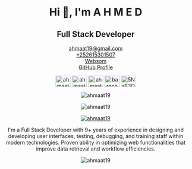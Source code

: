 <p align="center">
<h1 align='center'></h1>
<h1 align="center">Hi 👋, I'm A H M E D</h1>
<h2 align='center'>Full  Stack  Developer</h2>
</p>
<p align="center">
 <a href='mailto:ahmaat19@gmail.com'>ahmaat19@gmail.com</a> </br>
 <a href='tel:+252615301507'>+252615301507</a> </br>
 <a href='https://websom.dev'>Websom</a> </br>
 <a href='https://github.com/ahmaat19'>GitHub Profile</a> </br>
</p>

<p align="center">
<a href="https://twitter.com/ahmaat19" target="blank"><img align="center" src="https://raw.githubusercontent.com/rahuldkjain/github-profile-readme-generator/master/src/images/icons/Social/twitter.svg" alt="ahmaat19" height="30" width="40" /></a>
<a href="https://fb.com/ahmaat19" target="blank"><img align="center" src="https://raw.githubusercontent.com/rahuldkjain/github-profile-readme-generator/master/src/images/icons/Social/facebook.svg" alt="ahmaat19" height="30" width="40" /></a>
<a href="https://instagram.com/ahmaat19" target="blank"><img align="center" src="https://raw.githubusercontent.com/rahuldkjain/github-profile-readme-generator/master/src/images/icons/Social/instagram.svg" alt="ahmaat19" height="30" width="40" /></a>
<a href="https://www.youtube.com/c/barocoding" target="blank"><img align="center" src="https://raw.githubusercontent.com/rahuldkjain/github-profile-readme-generator/master/src/images/icons/Social/youtube.svg" alt="barocoding" height="30" width="40" /></a>
<a href="https://discord.gg/5NaT3QCeS9" target="blank"><img align="center" src="https://raw.githubusercontent.com/rahuldkjain/github-profile-readme-generator/master/src/images/icons/Social/discord.svg" alt="5NaT3QCeS9" height="30" width="40" /></a>
</p>

<p align="center"> 
<img align="center" src="https://github-readme-stats.vercel.app/api/top-langs?username=ahmaat19&show_icons=true&theme=radical&locale=en&layout=compact" alt="ahmaat19" />
</p>

<p align="center"> <img src="https://komarev.com/ghpvc/?username=ahmaat19&label=Profile%20views&color=0e75b6&style=flat" alt="ahmaat19" /> </p>

<p align="center"> <a href="https://twitter.com/ahmaat19" target="blank"><img src="https://img.shields.io/twitter/follow/ahmaat19?logo=twitter&style=for-the-badge" alt="ahmaat19" /></a> </p>

<p align="center">
I'm a Full Stack Developer with 9+ years of experience in designing and
developing user interfaces, testing, debugging, and training staff within modern technologies.
Proven ability in optimizing web functionalities 
that improve data retrieval and workflow efficiencies.

</P>

<p align="center"> 
<img align="center" src="https://github-readme-stats.vercel.app/api?username=ahmaat19&show_icons=true&theme=radical" alt="ahmaat19" />
</p>
